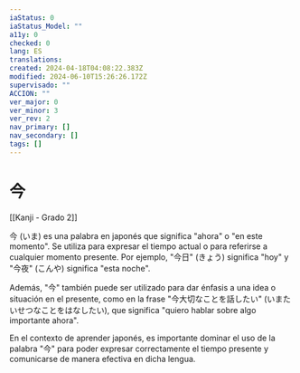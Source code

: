```yaml
---
iaStatus: 0
iaStatus_Model: ""
a11y: 0
checked: 0
lang: ES
translations: 
created: 2024-04-18T04:08:22.383Z
modified: 2024-06-10T15:26:26.172Z
supervisado: ""
ACCION: ""
ver_major: 0
ver_minor: 3
ver_rev: 2
nav_primary: []
nav_secondary: []
tags: []
---
```

# 今

[[Kanji - Grado 2]]

今 (いま) es una palabra en japonés que significa "ahora" o "en este momento". Se utiliza para expresar el tiempo actual o para referirse a cualquier momento presente. Por ejemplo, "今日" (きょう) significa "hoy" y "今夜" (こんや) significa "esta noche".

Además, "今" también puede ser utilizado para dar énfasis a una idea o situación en el presente, como en la frase "今大切なことを話したい" (いまたいせつなことをはなしたい), que significa "quiero hablar sobre algo importante ahora".

En el contexto de aprender japonés, es importante dominar el uso de la palabra "今" para poder expresar correctamente el tiempo presente y comunicarse de manera efectiva en dicha lengua.
